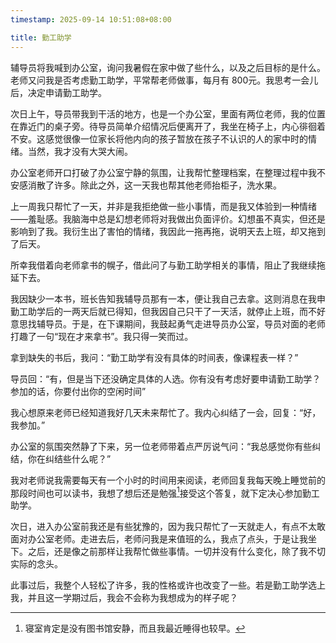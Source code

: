 ```yaml
---
timestamp: 2025-09-14 10:51:08+08:00

title: 勤工助学
---
```


辅导员将我喊到办公室，询问我暑假在家中做了些什么，以及之后目标的是什么。老师又问我是否考虑勤工助学，平常帮老师做事，每月有 800元。我思考一会儿后，决定申请勤工助学。

次日上午，导员带我到干活的地方，也是一个办公室，里面有两位老师，我的位置在靠近门的桌子旁。待导员简单介绍情况后便离开了，我坐在椅子上，内心徘徊着不安。这感觉很像一位家长将他内向的孩子暂放在孩子不认识的人的家中时的情绪。当然，我才没有大哭大闹。

办公室老师开口打破了办公室宁静的氛围，让我帮忙整理档案，在整理过程中我不安感消散了许多。除此之外，这一天我也帮其他老师抬柜子，洗水果。

上一周我只帮忙了一天，并非是我拒绝做一些小事情，而是我又体验到一种情绪——羞耻感。我脑海中总是幻想老师将对我做出负面评价。幻想虽不真实，但还是影响到了我。我衍生出了害怕的情绪，我因此一拖再拖，说明天去上班，却又拖到了后天。

所幸我借着向老师拿书的幌子，借此问了与勤工助学相关的事情，阻止了我继续拖延下去。

我因缺少一本书，班长告知我辅导员那有一本，便让我自己去拿。这则消息在我申勤工助学后的一两天后就已得知，但我因自己只干了一天活，就停止上班，而不好意思找辅导员。于是，在下课期间，我鼓起勇气走进导员办公室，导员对面的老师打趣了一句“现在才来拿书”。我只得一笑而过。

拿到缺失的书后，我问：“勤工助学有没有具体的时间表，像课程表一样？”

导员回：“有，但是当下还没确定具体的人选。你有没有考虑好要申请勤工助学？参加的话，你要付出你的空闲时间”

我心想原来老师已经知道我好几天未来帮忙了。我内心纠结了一会，回复：“好，我参加。”

办公室的氛围突然静了下来，另一位老师带着点严厉说气问：“我总感觉你有些纠结，你在纠结些什么呢？”

我对老师说我需要每天有一个小时的时间用来阅读，老师回复我每天晚上睡觉前的那段时间也可以读书，我想了想后还是勉强[^1]接受这个答复，就下定决心参加勤工助学。

次日，进入办公室前我还是有些犹豫的，因为我只帮忙了一天就走人，有点不太敢面对办公室老师。走进去后，老师问我是来值班的么，我点了点头，于是让我坐下。之后，还是像之前那样让我帮忙做些事情。一切并没有什么变化，除了我不切实际的念头。

此事过后，我整个人轻松了许多，我的性格或许也改变了一些。若是勤工助学选上我，并且这一学期过后，我会不会称为我想成为的样子呢？


[^1]: 寝室肯定是没有图书馆安静，而且我最近睡得也较早。
